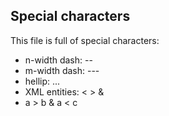 Special characters
------------------

This file is full of special characters:
* n-width dash: --
* m-width dash: ---
* hellip: ...
* XML entities: &lt; &gt; &amp;
* a > b & a < c

